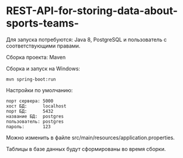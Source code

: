 # REST-API-for-storing-data-about-sports-teams-
Для запуска потребуются: Java 8, PostgreSQL и пользователь с соответствующими правами.     

Сборка проекта: Maven  

Сборка и запуск на Windows:  
```
mvn spring-boot:run
```  

Настройки по умолчанию:  
```
порт сервера: 5000  
хост БД:      localhost   
порт БД:      5432  
название БД:  postgres 
пользователь: postgres  
пароль:       123   
```
Можно изменить в файле src/main/resources/application.properties.

Таблицы в базе данных будут сформированы во время сборки. 
